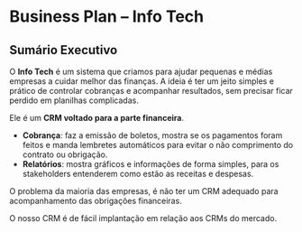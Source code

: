 # Business Plan – Info Tech  

##  Sumário Executivo  

O **Info Tech** é um sistema que criamos para ajudar pequenas e médias empresas a cuidar melhor das finanças. A ideia é ter um jeito simples e prático de controlar cobranças e acompanhar resultados, sem precisar ficar perdido em planilhas complicadas.  

Ele é um **CRM voltado para a parte financeira**.

- **Cobrança**: faz a emissão de boletos, mostra se os pagamentos foram feitos e manda lembretes automáticos para evitar o não comprimento do contrato ou obrigação.  
- **Relatórios**: mostra gráficos e informações de forma simples, para os stakeholders entenderem como estão as receitas e despesas.  

O problema da maioria das empresas, é não ter um CRM adequado para acompanhamento das obrigações financeiras.

O nosso CRM é de fácil implantação em relação aos CRMs do mercado.
